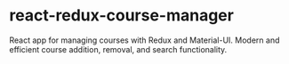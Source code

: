 # react-redux-course-manager
React app for managing courses with Redux and Material-UI. Modern and efficient course addition, removal, and search functionality.
